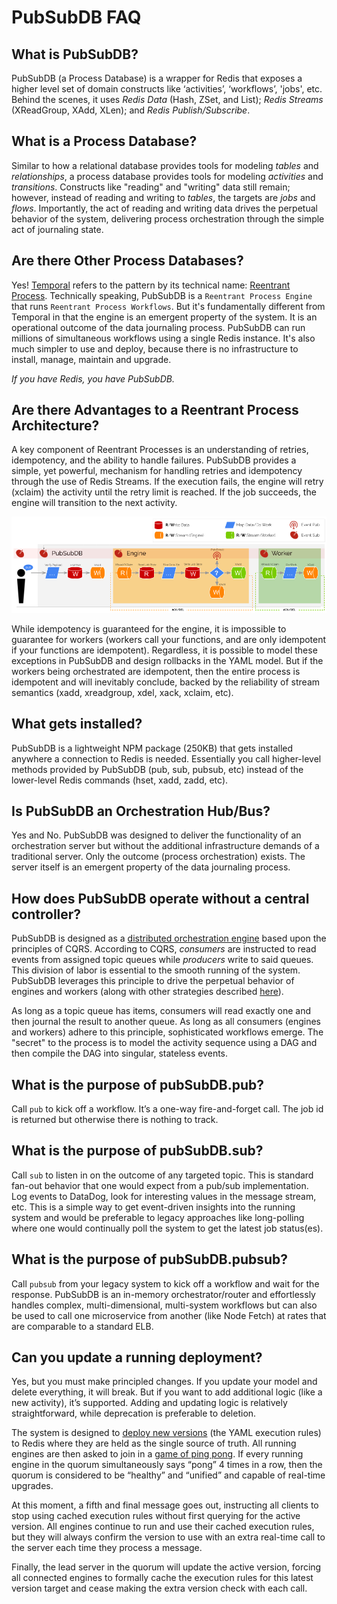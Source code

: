 # PubSubDB FAQ

## What is PubSubDB?
PubSubDB (a Process Database) is a wrapper for Redis that exposes a higher level set of domain constructs like ‘activities’, ‘workflows’, 'jobs', etc. Behind the scenes, it uses *Redis Data* (Hash, ZSet, and List); *Redis Streams* (XReadGroup, XAdd, XLen); and *Redis Publish/Subscribe*.

## What is a Process Database?
Similar to how a relational database provides tools for modeling *tables* and  *relationships*, a process database provides tools for modeling *activities* and *transitions*. Constructs like "reading" and "writing" data still remain; however, instead of reading and writing to *tables*, the targets are *jobs* and *flows*. Importantly, the act of reading and writing data drives the perpetual behavior of the system, delivering process orchestration through the simple act of journaling state.

## Are there Other Process Databases?
Yes! [Temporal](https://temporal.io) refers to the pattern by its technical name: [Reentrant Process](https://en.wikipedia.org/wiki/Reentrancy_(computing)). Technically speaking, PubSubDB is a `Reentrant Process Engine` that runs `Reentrant Process Workflows`. But it's fundamentally different from Temporal in that the engine is an emergent property of the system. It is an operational outcome of the data journaling process. PubSubDB can run millions of simultaneous workflows using a single Redis instance. It's also much simpler to use and deploy, because there is no infrastructure to install, manage, maintain and upgrade. 

*If you have Redis, you have PubSubDB.*

## Are there Advantages to a Reentrant Process Architecture?
A key component of Reentrant Processes is an understanding of retries, idempotency, and the ability to handle failures. PubSubDB provides a simple, yet powerful, mechanism for handling retries and idempotency through the use of Redis Streams. If the execution fails, the engine will retry (xclaim) the activity until the retry limit is reached. If the job succeeds, the engine will transition to the next activity.

<img src="./img/lifecycle/self_perpetuation.png" alt="PubSubDB Self-Perpetuation" style="max-width:100%;width:600px;">

While idempotency is guaranteed for the engine, it is impossible to guarantee for workers (workers call your functions, and are only idempotent if your functions are idempotent). Regardless, it is possible to model these exceptions in PubSubDB and design rollbacks in the YAML model. But if the workers being orchestrated are idempotent, then the entire process is idempotent and will inevitably conclude, backed by the reliability of stream semantics (xadd, xreadgroup, xdel, xack, xclaim, etc).

## What gets installed?
PubSubDB is a lightweight NPM package (250KB) that gets installed anywhere a connection to Redis is needed. Essentially you call higher-level methods provided by PubSubDB (pub, sub, pubsub, etc) instead of the lower-level Redis commands (hset, xadd, zadd, etc).

## Is PubSubDB an Orchestration Hub/Bus?
Yes and No. PubSubDB was designed to deliver the functionality of an orchestration server but without the additional infrastructure demands of a traditional server. Only the outcome (process orchestration) exists. The server itself is an emergent property of the data journaling process.

## How does PubSubDB operate without a central controller?
PubSubDB is designed as a [distributed orchestration engine](./architecture.md) based upon the principles of CQRS. According to CQRS, *consumers* are instructed to read events from assigned topic queues while *producers* write to said queues. This division of labor is essential to the smooth running of the system. PubSubDB leverages this principle to drive the perpetual behavior of engines and workers (along with other strategies described [here](./architecture.md)). 

As long as a topic queue has items, consumers will read exactly one and then journal the result to another queue. As long as all consumers (engines and workers) adhere to this principle, sophisticated workflows emerge. The "secret" to the process is to model the activity sequence using a DAG and then compile the DAG into singular, stateless events.

## What is the purpose of pubSubDB.pub?
Call `pub` to kick off a workflow. It’s a one-way fire-and-forget call. The job id is returned but otherwise there is nothing to track.

## What is the purpose of pubSubDB.sub?
Call `sub` to listen in on the outcome of any targeted topic. This is standard fan-out behavior that one would expect from a pub/sub implementation. Log events to DataDog, look for interesting values in the message stream, etc. This is a simple way to get event-driven insights into the running system and would be preferable to legacy approaches like long-polling where one would continually poll the system to get the latest job status(es).

## What is the purpose of pubSubDB.pubsub?
Call `pubsub` from your legacy system to kick off a workflow and wait for the response. PubSubDB is an in-memory orchestrator/router and effortlessly handles complex, multi-dimensional, multi-system workflows but can also be used to call one microservice from another (like Node Fetch) at rates that are comparable to a standard ELB.

## Can you update a running deployment?
Yes, but you must make principled changes. If you update your model and delete everything, it will break. But if you want to add additional logic (like a new activity), it’s supported. Adding and updating logic is relatively straightforward, while deprecation is preferable to deletion.

The system is designed to [deploy new versions](./system_lifecycle.md#deploy-version) (the YAML execution rules) to Redis where they are held as the single source of truth. All running engines are then asked to join in a [game of ping pong](./system_lifecycle.md#activate-version). If every running engine in the quorum simultaneously says “pong” 4 times in a row, then the quorum is considered to be “healthy” and “unified” and capable of real-time upgrades. 

At this moment, a fifth and final message goes out, instructing all clients to stop using cached execution rules without first querying for the active version. All engines continue to run and use their cached execution rules, but they will always confirm the version to use with an extra real-time call to the server each time they process a message. 

Finally, the lead server in the quorum will update the active version, forcing all connected engines to formally cache the execution rules for this latest version target and cease making the extra version check with each call.
